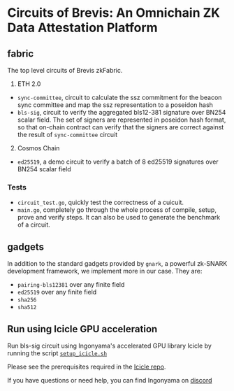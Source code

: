 # Circuits of Brevis: An Omnichain ZK Data Attestation Platform

## fabric

The top level circuits of Brevis zkFabric.

1. ETH 2.0
* `sync-committee`, circuit to calculate the ssz commitment for the beacon sync committee and map the ssz representation to a poseidon hash
* `bls-sig`, circuit to verify the aggregated bls12-381 signature over BN254 scalar field. The set of signers are represented in poseidon hash format, so that on-chain contract can verify that the signers are correct against the result of `sync-committee` circuit

2. Cosmos Chain
* `ed25519`, a demo circuit to verify a batch of 8 ed25519 signatures over BN254 scalar field

### Tests
* `circuit_test.go`, quickly test the correctness of a cuicuit.
* `main.go`, completely go through the whole process of compile, setup, prove and verify steps. It can also be used to generate the benchmark of a circuit. 

## gadgets

In addition to the standard gadgets provided by `gnark`, a powerful zk-SNARK development framework, we implement more in our case. They are:
* `pairing-bls12381` over any finite field
* `ed25519` over any finite field
* `sha256`
* `sha512`

## Run using Icicle GPU acceleration

Run bls-sig circuit using Ingonyama's accelerated GPU library Icicle by running the script [`setup_icicle.sh`](fabric/bls-sig/setup_icicle.sh)

Please see the prerequisites required in the [Icicle repo](https://github.com/ingonyama-zk/icicle/tree/dev/goicicle#prerequisites).

If you have questions or need help, you can find Ingonyama on [discord](https://discord.gg/Y4SkbDf2Ff)

